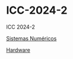 # ICC-2024-2
ICC 2024-2

[Sistemas Numéricos](https://github.com/armandossrecife/icc-2024-2/blob/main/sistemas_numericos.md)

[Hardware](https://github.com/armandossrecife/icc-2024-2/blob/main/hardware.md)
